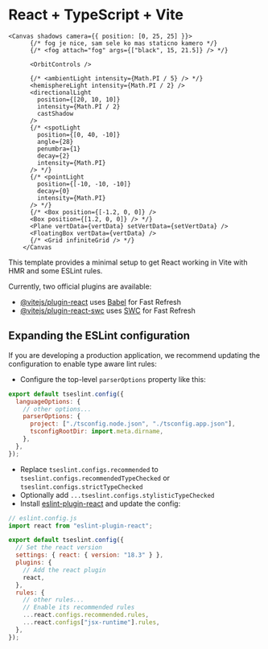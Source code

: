 # React + TypeScript + Vite

    <Canvas shadows camera={{ position: [0, 25, 25] }}>
          {/* fog je nice, sam sele ko mas staticno kamero */}
          {/* <fog attach="fog" args={["black", 15, 21.5]} /> */}

          <OrbitControls />

          {/* <ambientLight intensity={Math.PI / 5} /> */}
          <hemisphereLight intensity={Math.PI / 2} />
          <directionalLight
            position={[20, 10, 10]}
            intensity={Math.PI / 2}
            castShadow
          />
          {/* <spotLight
            position={[0, 40, -10]}
            angle={28}
            penumbra={1}
            decay={2}
            intensity={Math.PI}
          /> */}
          {/* <pointLight
            position={[-10, -10, -10]}
            decay={0}
            intensity={Math.PI}
          /> */}
          {/* <Box position={[-1.2, 0, 0]} />
          <Box position={[1.2, 0, 0]} /> */}
          <Plane vertData={vertData} setVertData={setVertData} />
          <FloatingBox vertData={vertData} />
          {/* <Grid infiniteGrid /> */}
        </Canvas

This template provides a minimal setup to get React working in Vite with HMR and some ESLint rules.

Currently, two official plugins are available:

- [@vitejs/plugin-react](https://github.com/vitejs/vite-plugin-react/blob/main/packages/plugin-react/README.md) uses [Babel](https://babeljs.io/) for Fast Refresh
- [@vitejs/plugin-react-swc](https://github.com/vitejs/vite-plugin-react-swc) uses [SWC](https://swc.rs/) for Fast Refresh

## Expanding the ESLint configuration

If you are developing a production application, we recommend updating the configuration to enable type aware lint rules:

- Configure the top-level `parserOptions` property like this:

```js
export default tseslint.config({
  languageOptions: {
    // other options...
    parserOptions: {
      project: ["./tsconfig.node.json", "./tsconfig.app.json"],
      tsconfigRootDir: import.meta.dirname,
    },
  },
});
```

- Replace `tseslint.configs.recommended` to `tseslint.configs.recommendedTypeChecked` or `tseslint.configs.strictTypeChecked`
- Optionally add `...tseslint.configs.stylisticTypeChecked`
- Install [eslint-plugin-react](https://github.com/jsx-eslint/eslint-plugin-react) and update the config:

```js
// eslint.config.js
import react from "eslint-plugin-react";

export default tseslint.config({
  // Set the react version
  settings: { react: { version: "18.3" } },
  plugins: {
    // Add the react plugin
    react,
  },
  rules: {
    // other rules...
    // Enable its recommended rules
    ...react.configs.recommended.rules,
    ...react.configs["jsx-runtime"].rules,
  },
});
```
